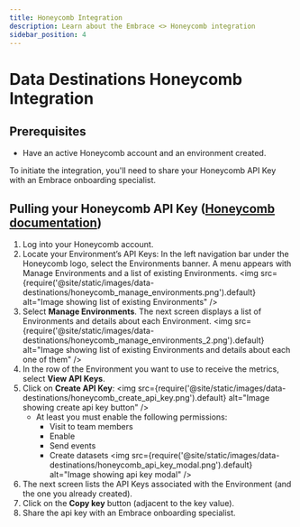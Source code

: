 ```yaml
---
title: Honeycomb Integration
description: Learn about the Embrace <> Honeycomb integration
sidebar_position: 4
---
```


# Data Destinations Honeycomb Integration

## Prerequisites

- Have an active Honeycomb account and an environment created.

To initiate the integration, you'll need to share your Honeycomb API Key with an Embrace onboarding specialist.


## Pulling your Honeycomb API Key ([Honeycomb documentation](https://docs.honeycomb.io/working-with-your-data/settings/api-keys/))

1. Log into your Honeycomb account.
2. Locate your Environment’s API Keys:
In the left navigation bar under the Honeycomb logo, select the Environments banner. A menu appears with Manage Environments and a list of existing Environments.
<img src={require('@site/static/images/data-destinations/honeycomb_manage_environments.png').default} alt="Image showing list of existing Environments" />
3. Select **Manage Environments**. The next screen displays a list of Environments and details about each Environment.
<img src={require('@site/static/images/data-destinations/honeycomb_manage_environments_2.png').default} alt="Image showing list of existing Environments and details about each one of them" />
4. In the row of the Environment you want to use to receive the metrics, select **View API Keys**. 
5. Click on **Create API Key**:
<img src={require('@site/static/images/data-destinations/honeycomb_create_api_key.png').default} alt="Image showing create api key button" />
    - At least you must enable the following permissions:
        - Visit to team members
        - Enable
        - Send events
        - Create datasets
<img src={require('@site/static/images/data-destinations/honeycomb_api_key_modal.png').default} alt="Image showing api key modal" />
6. The next screen lists the API Keys associated with the Environment (and the one you already created).
7. Click on the **Copy key** button (adjacent to the key value).
8. Share the api key with an Embrace onboarding specialist.
